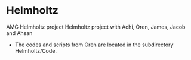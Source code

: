 # Helmholtz
AMG Helmholtz project
Helmholtz project with Achi, Oren, James, Jacob and Ahsan

- The codes and scripts from Oren are located in the subdirectory Helmholtz/Code.
